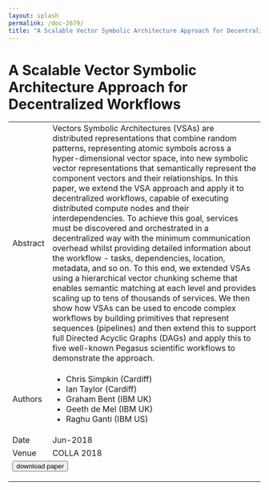 ```yaml
---
layout: splash
permalink: /doc-2679/
title: "A Scalable Vector Symbolic Architecture Approach for Decentralized Workflows"
---
```


# A Scalable Vector Symbolic Architecture Approach for Decentralized Workflows

<table>
    <tbody>
    <tr>
        <td>Abstract</td>
        <td>Vectors Symbolic Architectures (VSAs) are distributed representations that combine random patterns, representing atomic symbols across a hyper-dimensional vector space, into new symbolic vector representations that semantically represent the component vectors and their relationships. In this paper, we extend the VSA approach and apply it to decentralized workflows, capable of executing distributed compute nodes and their interdependencies. To achieve this goal, services must be discovered and orchestrated in a decentralized way with the minimum communication overhead whilst providing detailed information about the workflow - tasks, dependencies, location, metadata, and so on. To this end, we extended VSAs using a hierarchical vector chunking scheme that enables semantic matching at each level and provides scaling up to tens of thousands of services. We then show how VSAs can be used to encode complex workflows by building primitives that represent sequences (pipelines) and then extend this to support full Directed Acyclic Graphs (DAGs) and apply this to five well-known Pegasus scientific workflows to demonstrate the approach.</td>
    </tr>
    <tr>
        <td>Authors</td>
        <td>
            <ul>
                <li>Chris Simpkin (Cardiff)</li>
                <li>Ian Taylor (Cardiff)</li>
                <li>Graham Bent (IBM UK)</li>
                <li>Geeth de Mel (IBM UK)</li>
                <li>Raghu Ganti (IBM US)</li>
            </ul>
        </td>
    </tr>
    <tr>
        <td>Date</td>
        <td>Jun-2018</td>
    </tr>
    <tr>
        <td>Venue</td>
        <td>COLLA 2018</td>
    </tr>
        <tr>
            <td colspan="2">
                <form method="get" action="https://dais-ita.org/sites/default/files/2397_paper.pdf">
                    <button type="submit">download paper</button>
                </form>
            </td>
        </tr>
    </tbody>
</table>
